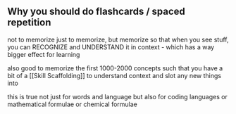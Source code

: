 ## Why you should do flashcards / spaced repetition
not to memorize just to memorize, but memorize so that when you see stuff, you can RECOGNIZE and UNDERSTAND it in context - which has a way bigger effect for learning

also good to memorize the first 1000-2000 concepts such that you have a bit of a [[Skill Scaffolding]] to understand context and slot any new things into

this is true not just for words and language but also for coding languages or mathematical formulae or chemical formulae